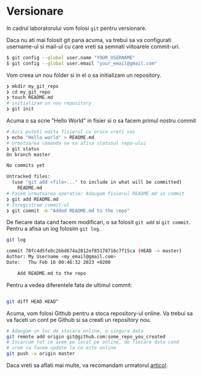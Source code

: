 # Versionare

In cadrul laboratorului vom folosi `git` pentru versionare.

Daca nu ati mai folosit git pana acuma, va trebui sa va configurati username-ul si mail-ul cu care vreti sa
semnati viitoarele commit-uri.

```Bash
$ git config --global user.name "YOUR_USERNAME"
$ git config --global user.email "your_email@gmail.com"
```

Vom creea un nou folder si in el o sa initializam un repository.

```Bash
❯ mkdir my_git_repo
❯ cd my_git_repo
❯ touch README.md
# initializam un nou repository
❯ git init
```

Acuma o sa scrie "Hello World" in fisier si o sa facem primul nostru commit

```Bash
# Aici puteti edita fisierul cu orice vreti voi
❯ echo "Hello world" > README.md
# Urmatoarea comanda ne va afisa statusul repo-ului
❯ git status
On branch master

No commits yet

Untracked files:
  (use "git add <file>..." to include in what will be committed)
	README.md
# Facem urmatoarea operatie: Adaugam fisierul README.md in commit
❯ git add README.md
# Inregistram commit-ul
❯ git commit -m "Added README.md to the repo"
```

De fiecare data cand facem modificari, o sa folosit `git add` si `git commit`.
Pentru a afisa un log folosim `git log`.

```Bash
git log

commit 70fc4d5fe8c2bbd674a2812ef85178716c7f15ca (HEAD -> master)
Author: My Username <my_email@gmail.com>
Date:   Thu Feb 16 00:46:32 2023 +0200

    Add README.md to the repo
```

Pentru a vedea diferentele fata de ultimul commit:

```Bash

git diff HEAD HEAD^
```

Acuma, vom folosi Github pentru a stoca repository-ul online. Va trebui
sa va faceti un cont pe Github si sa creati un repository nou.

```Bash
# Adaugam un loc de stocare online, o singura data
git remote add origin git@github.com:some_repo_you_created
# Incarcam tot ce avem pe local pe online, de fiecare data cand
# vrem sa facem update la ce este online
git push -u origin master
```

Daca vreti sa aflati mai multe, va recomandam urmatorul [articol](https://www.freecodecamp.org/news/learn-the-basics-of-git-in-under-10-minutes-da548267cc91/).